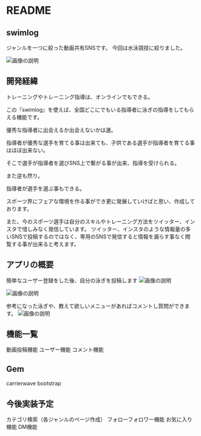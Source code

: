 # README

## swimlog
ジャンルを一つに絞った動画共有SNSです。
今回は水泳競技に絞りました。

![画像の説明](https://i.gyazo.com/3d0f66b7d32e84dfcd6b3acf2216e23f.jpg)


## 開発経緯
トレーニングやトレーニング指導は、オンラインでもできる。

この『swimlog』を使えば、全国どこにでもいる指導者に泳ぎの指導をしてもらえる機能です。

優秀な指導者に出会えるか出会えないかは運。

指導者が優秀な選手を育てる事は出来ても、子供である選手が指導者を育てる事はほぼ出来ない。

そこで選手が指導者を選びSNS上で繋がる事が出来、指導を受けられる。

また逆も然り。

指導者が選手を選ぶ事もできる。

スポーツ界にフェアな環境を作る事ができ更に発展していけばと思い、作成しております。

また、今のスポーツ選手は自分のスキルやトレーニング方法をツイッター、インスタで惜しみなく発信しています。
ツイッター、インスタのような情報量の多いSNSで投稿するのではなく、専用のSNSで発信すると情報を漏らす事なく閲覧する事が出来ると考えます。


## アプリの概要
簡単なユーザー登録をした後、自分の泳ぎを投稿します
![画像の説明](https://i.gyazo.com/5f25bb69c1f04a2e997305c153c919b2.png)

![画像の説明](https://i.gyazo.com/3d0f66b7d32e84dfcd6b3acf2216e23f.jpg)

参考になった泳ぎや、教えて欲しいメニューがあればコメントし質問ができます。
![画像の説明](https://i.gyazo.com/85f92998b52064088e3ab37b98af505d.png)


## 機能一覧
動画投稿機能
ユーザー機能
コメント機能


## Gem
carrierwave
bootstrap

## 今後実装予定
カテゴリ検索（各ジャンルのページ作成）
フォローフォロワー機能
お気に入り機能
DM機能

